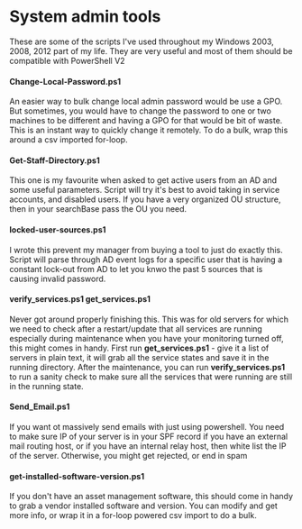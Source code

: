 <h1>System admin tools</h1>
<p>These are some of the scripts I've used throughout my Windows 2003, 2008, 2012 part of my life. They are very useful and most of them should be compatible with PowerShell V2</p>

<h4>Change-Local-Password.ps1</h4>
An easier way to bulk change local admin password would be use a GPO. But sometimes, you would have to change the password to one or two machines to be different and having a GPO for that would be bit of waste. This is an instant way to quickly change it remotely. To do a bulk, wrap this around a csv imported for-loop.


<h4>Get-Staff-Directory.ps1</h4>
This one is my favourite when asked to get active users from an AD and some useful parameters. Script will try it's best to avoid taking in service accounts, and disabled users. If you have a very organized OU structure, then in your searchBase pass the OU you need.


<h4>locked-user-sources.ps1</h4>
I wrote this prevent my manager from buying a tool to just do exactly this. Script will parse through AD event logs for a specific user that is having a constant lock-out from AD to let you knwo the past 5 sources that is causing invalid password.


<h4>verify_services.ps1    get_services.ps1</h4>
Never got around properly finishing this. This was for old servers for which we need to check after a restart/update that all services are running especially during maintenance when you have your monitoring turned off, this might comes in handy. First run <strong>get_services.ps1</strong> - give it a list of servers in plain text, it will grab all the service states and save it in the running directory. After the maintenance, you can run <strong>verify_services.ps1</strong> to run a sanity check to make sure all the services that were running are still in the running state.


<h4>Send_Email.ps1</h4>
If you want ot massively send emails with just using powershell. You need to make sure IP of your server is in your SPF record if you have an external mail routing host, or if you have an internal relay host, then white list the IP of the server. Otherwise, you might get rejected, or end in spam


<h4>get-installed-software-version.ps1</h4>
If you don't have an asset management software, this should come in handy to grab a vendor installed software and version. You can modify and get more info, or wrap it in a for-loop powered csv import to do a bulk.


